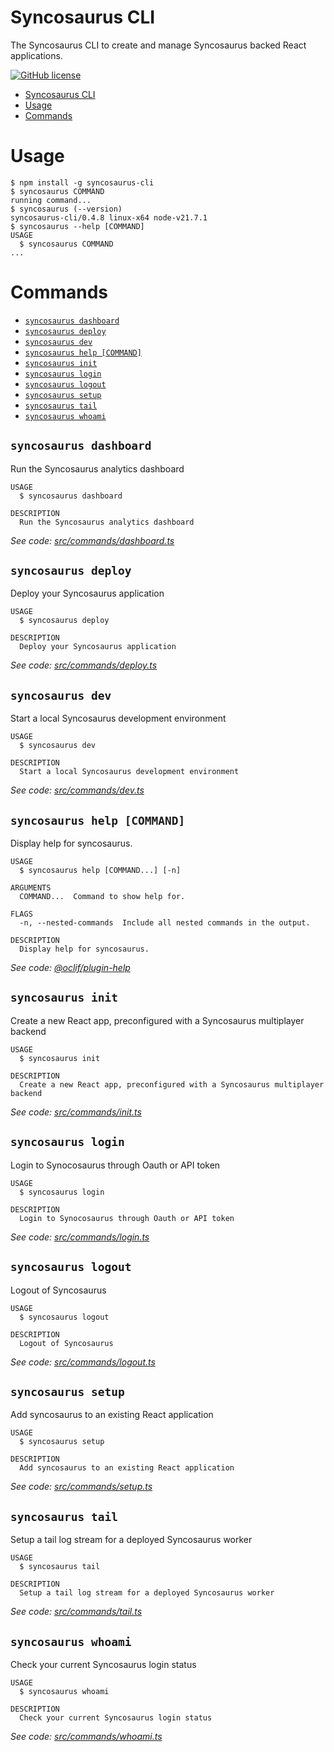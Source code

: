 # Syncosaurus CLI

The Syncosaurus CLI to create and manage Syncosaurus backed React applications.

[![GitHub license](https://img.shields.io/github/license/oclif/hello-world)](https://github.com/oclif/hello-world/blob/main/LICENSE)

<!-- toc -->
* [Syncosaurus CLI](#syncosaurus-cli)
* [Usage](#usage)
* [Commands](#commands)
<!-- tocstop -->

# Usage

<!-- usage -->
```sh-session
$ npm install -g syncosaurus-cli
$ syncosaurus COMMAND
running command...
$ syncosaurus (--version)
syncosaurus-cli/0.4.8 linux-x64 node-v21.7.1
$ syncosaurus --help [COMMAND]
USAGE
  $ syncosaurus COMMAND
...
```
<!-- usagestop -->

# Commands

<!-- commands -->
* [`syncosaurus dashboard`](#syncosaurus-dashboard)
* [`syncosaurus deploy`](#syncosaurus-deploy)
* [`syncosaurus dev`](#syncosaurus-dev)
* [`syncosaurus help [COMMAND]`](#syncosaurus-help-command)
* [`syncosaurus init`](#syncosaurus-init)
* [`syncosaurus login`](#syncosaurus-login)
* [`syncosaurus logout`](#syncosaurus-logout)
* [`syncosaurus setup`](#syncosaurus-setup)
* [`syncosaurus tail`](#syncosaurus-tail)
* [`syncosaurus whoami`](#syncosaurus-whoami)

## `syncosaurus dashboard`

Run the Syncosaurus analytics dashboard

```
USAGE
  $ syncosaurus dashboard

DESCRIPTION
  Run the Syncosaurus analytics dashboard
```

_See code: [src/commands/dashboard.ts](https://github.com/syncosaurus/syncosaurus-cli/blob/v0.4.8/src/commands/dashboard.ts)_

## `syncosaurus deploy`

Deploy your Syncosaurus application

```
USAGE
  $ syncosaurus deploy

DESCRIPTION
  Deploy your Syncosaurus application
```

_See code: [src/commands/deploy.ts](https://github.com/syncosaurus/syncosaurus-cli/blob/v0.4.8/src/commands/deploy.ts)_

## `syncosaurus dev`

Start a local Syncosaurus development environment

```
USAGE
  $ syncosaurus dev

DESCRIPTION
  Start a local Syncosaurus development environment
```

_See code: [src/commands/dev.ts](https://github.com/syncosaurus/syncosaurus-cli/blob/v0.4.8/src/commands/dev.ts)_

## `syncosaurus help [COMMAND]`

Display help for syncosaurus.

```
USAGE
  $ syncosaurus help [COMMAND...] [-n]

ARGUMENTS
  COMMAND...  Command to show help for.

FLAGS
  -n, --nested-commands  Include all nested commands in the output.

DESCRIPTION
  Display help for syncosaurus.
```

_See code: [@oclif/plugin-help](https://github.com/oclif/plugin-help/blob/v6.0.20/src/commands/help.ts)_

## `syncosaurus init`

Create a new React app, preconfigured with a Syncosaurus multiplayer backend

```
USAGE
  $ syncosaurus init

DESCRIPTION
  Create a new React app, preconfigured with a Syncosaurus multiplayer backend
```

_See code: [src/commands/init.ts](https://github.com/syncosaurus/syncosaurus-cli/blob/v0.4.8/src/commands/init.ts)_

## `syncosaurus login`

Login to Synocosaurus through Oauth or API token

```
USAGE
  $ syncosaurus login

DESCRIPTION
  Login to Synocosaurus through Oauth or API token
```

_See code: [src/commands/login.ts](https://github.com/syncosaurus/syncosaurus-cli/blob/v0.4.8/src/commands/login.ts)_

## `syncosaurus logout`

Logout of Syncosaurus

```
USAGE
  $ syncosaurus logout

DESCRIPTION
  Logout of Syncosaurus
```

_See code: [src/commands/logout.ts](https://github.com/syncosaurus/syncosaurus-cli/blob/v0.4.8/src/commands/logout.ts)_

## `syncosaurus setup`

Add syncosaurus to an existing React application

```
USAGE
  $ syncosaurus setup

DESCRIPTION
  Add syncosaurus to an existing React application
```

_See code: [src/commands/setup.ts](https://github.com/syncosaurus/syncosaurus-cli/blob/v0.4.8/src/commands/setup.ts)_

## `syncosaurus tail`

Setup a tail log stream for a deployed Syncosaurus worker

```
USAGE
  $ syncosaurus tail

DESCRIPTION
  Setup a tail log stream for a deployed Syncosaurus worker
```

_See code: [src/commands/tail.ts](https://github.com/syncosaurus/syncosaurus-cli/blob/v0.4.8/src/commands/tail.ts)_

## `syncosaurus whoami`

Check your current Syncosaurus login status

```
USAGE
  $ syncosaurus whoami

DESCRIPTION
  Check your current Syncosaurus login status
```

_See code: [src/commands/whoami.ts](https://github.com/syncosaurus/syncosaurus-cli/blob/v0.4.8/src/commands/whoami.ts)_
<!-- commandsstop -->
